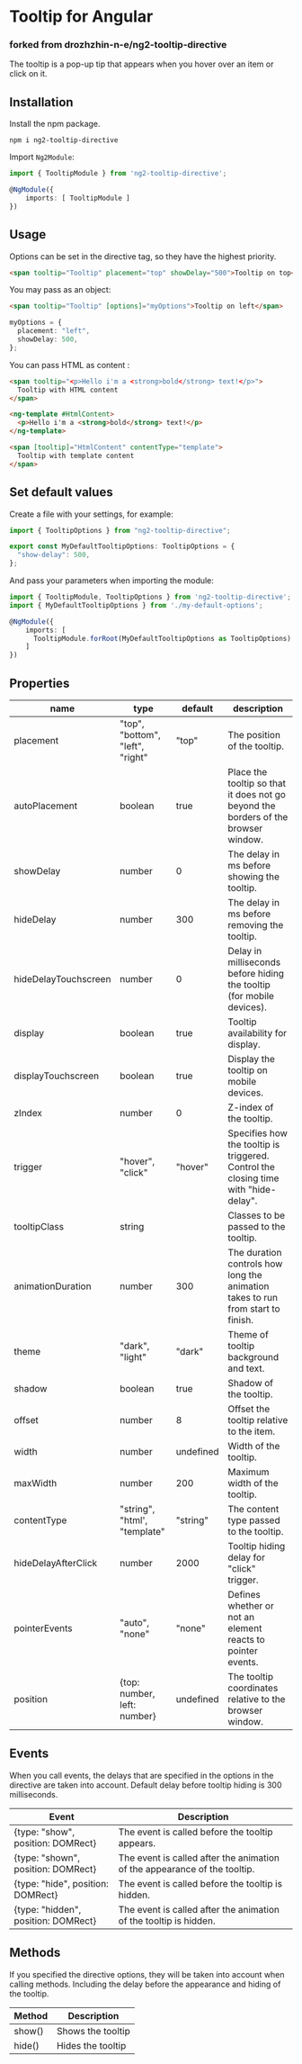 # Tooltip for Angular

### forked from drozhzhin-n-e/ng2-tooltip-directive

The tooltip is a pop-up tip that appears when you hover over an item or click on it.

## Installation

Install the npm package.

    npm i ng2-tooltip-directive


Import `Ng2Module`:

```ts
import { TooltipModule } from 'ng2-tooltip-directive';

@NgModule({
    imports: [ TooltipModule ]
})
```

## Usage

Options can be set in the directive tag, so they have the highest priority.

```html
<span tooltip="Tooltip" placement="top" showDelay="500">Tooltip on top</span>
```

You may pass as an object:

```html
<span tooltip="Tooltip" [options]="myOptions">Tooltip on left</span>
```

```ts
myOptions = {
  placement: "left",
  showDelay: 500,
};
```

You can pass HTML as content :

```html
<span tooltip="<p>Hello i'm a <strong>bold</strong> text!</p>">
  Tooltip with HTML content
</span>
```

```html
<ng-template #HtmlContent>
  <p>Hello i'm a <strong>bold</strong> text!</p>
</ng-template>

<span [tooltip]="HtmlContent" contentType="template">
  Tooltip with template content
</span>
```

## Set default values

Create a file with your settings, for example:

```ts
import { TooltipOptions } from "ng2-tooltip-directive";

export const MyDefaultTooltipOptions: TooltipOptions = {
  "show-delay": 500,
};
```

And pass your parameters when importing the module:

```ts
import { TooltipModule, TooltipOptions } from 'ng2-tooltip-directive';
import { MyDefaultTooltipOptions } from './my-default-options';

@NgModule({
    imports: [
      TooltipModule.forRoot(MyDefaultTooltipOptions as TooltipOptions)
    ]
})
```

## Properties

| name                 | type                             | default   | description                                                                         |
| -------------------- | -------------------------------- | --------- | ----------------------------------------------------------------------------------- |
| placement            | "top", "bottom", "left", "right" | "top"     | The position of the tooltip.                                                        |
| autoPlacement        | boolean                          | true      | Place the tooltip so that it does not go beyond the borders of the browser window.  |
| showDelay            | number                           | 0         | The delay in ms before showing the tooltip.                                         |
| hideDelay            | number                           | 300       | The delay in ms before removing the tooltip.                                        |
| hideDelayTouchscreen | number                           | 0         | Delay in milliseconds before hiding the tooltip (for mobile devices).               |
| display              | boolean                          | true      | Tooltip availability for display.                                                   |
| displayTouchscreen   | boolean                          | true      | Display the tooltip on mobile devices.                                              |
| zIndex               | number                           | 0         | Z-index of the tooltip.                                                             |
| trigger              | "hover", "click"                 | "hover"   | Specifies how the tooltip is triggered. Control the closing time with "hide-delay". |
| tooltipClass         | string                           |           | Classes to be passed to the tooltip.                                                |
| animationDuration    | number                           | 300       | The duration controls how long the animation takes to run from start to finish.     |
| theme                | "dark", "light"                  | "dark"    | Theme of tooltip background and text.                                               |
| shadow               | boolean                          | true      | Shadow of the tooltip.                                                              |
| offset               | number                           | 8         | Offset the tooltip relative to the item.                                            |
| width                | number                           | undefined | Width of the tooltip.                                                               |
| maxWidth             | number                           | 200       | Maximum width of the tooltip.                                                       |
| contentType          | "string", "html', "template"     | "string"  | The content type passed to the tooltip.                                             |
| hideDelayAfterClick  | number                           | 2000      | Tooltip hiding delay for "click" trigger.                                           |
| pointerEvents        | "auto", "none"                   | "none"    | Defines whether or not an element reacts to pointer events.                         |
| position             | {top: number, left: number}      | undefined | The tooltip coordinates relative to the browser window.                             |

## Events

When you call events, the delays that are specified in the options in the directive are taken into account. Default delay before tooltip hiding is 300 milliseconds.

| Event                               | Description                                                               |
| ----------------------------------- | ------------------------------------------------------------------------- |
| {type: "show", position: DOMRect}   | The event is called before the tooltip appears.                           |
| {type: "shown", position: DOMRect}  | The event is called after the animation of the appearance of the tooltip. |
| {type: "hide", position: DOMRect}   | The event is called before the tooltip is hidden.                         |
| {type: "hidden", position: DOMRect} | The event is called after the animation of the tooltip is hidden.         |

## Methods

If you specified the directive options, they will be taken into account when calling methods. Including the delay before the appearance and hiding of the tooltip.

| Method | Description       |
| ------ | ----------------- |
| show() | Shows the tooltip |
| hide() | Hides the tooltip |
